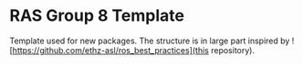 # RAS Group 8 Template

Template used for new packages. The structure is in large part inspired by ![https://github.com/ethz-asl/ros_best_practices](this repository).